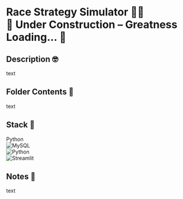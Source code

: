 # Race Strategy Simulator 🧑‍🚀<br />🚧 Under Construction – Greatness Loading... 🚀

## Description 🤓
text

## Folder Contents 📂
text

## Stack 🧮
Python<br />
![MySQL](https://img.shields.io/badge/mysql-4479A1.svg?style=for-the-badge&logo=mysql&logoColor=white)<br />
![Python](https://img.shields.io/badge/python-3670A0?style=for-the-badge&logo=python&logoColor=ffdd54)<br />
![Streamlit](https://img.shields.io/badge/Streamlit-%23FE4B4B.svg?style=for-the-badge&logo=streamlit&logoColor=white)

## Notes 📝
text
